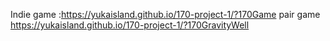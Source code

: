 Indie game :https://yukaisland.github.io/170-project-1/?170Game
pair game https://yukaisland.github.io/170-project-1/?170GravityWell
